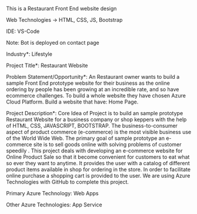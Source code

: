 This is a Restaurant Front End website design

Web Technologies -> HTML, CSS, JS, Bootstrap

IDE: VS-Code

Note: Bot is deployed on contact page

Industry*: Lifestyle

Project Title*: Restaurant Website

Problem Statement/Opportunity*: An Restaurant owner wants to build a sample Front End prototype website for their business as the online ordering by people has been growing at an incredible rate, and so have ecommerce challenges. To build a whole website they have chosen Azure Cloud Platform. Build a website that have: Home Page.

Project Description*: Core Idea of Project is to build an sample prototype Restaurant Website for a business company or shop keppers with the help of HTML, CSS, JAVASCRIPT, BOOTSTRAP. The business-to-consumer aspect of product commerce (e-commerce) is the most visible business use of the World Wide Web. The primary goal of sample prototype an e-commerce site is to sell goods online with solving problems of customer speedily . This project deals with developing an e-commerce website for Online Product Sale so that it become convenient for customers to eat what so ever they want to anytime. It provides the user with a catalog of different product items available in shop for ordering in the store. In order to facilitate online purchase a shopping cart is provided to the user. We are using Azure Technologies with GitHub to complete this project.

Primary Azure Technology: Web Apps

Other Azure Technologies: App Service
